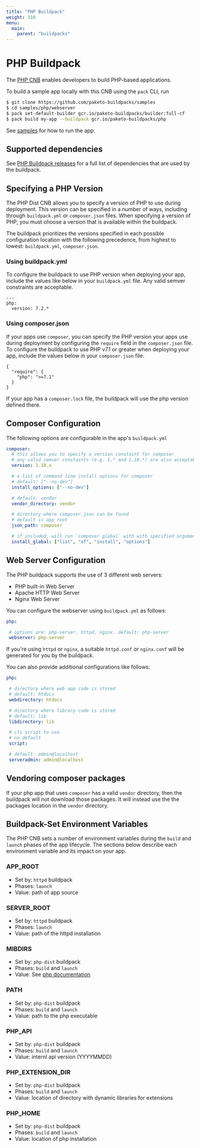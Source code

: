 ```yaml
---
title: "PHP Buildpack"
weight: 310
menu:
  main:
    parent: "buildpacks"
---
```


# PHP Buildpack

The [PHP CNB](//github.com/paketo-buildpacks/php) enables developers to build
PHP-based applications.

To build a sample app locally with this CNB using the `pack` CLI, run

```bash
$ git clone https://github.com/paketo-buildpacks/samples
$ cd samples/php/webserver
$ pack set-default-builder gcr.io/paketo-buildpacks/builder:full-cf
$ pack build my-app --buildpack gcr.io/paketo-buildpacks/php
```

See
[samples](https://github.com/paketo-buildpacks/samples/tree/main/php/webserver)
for how to run the app.

## <a id="supported-dependencies"></a> Supported dependencies

See [PHP Buildpack releases](https://github.com/paketo-buildpacks/php/releases)
for a full list of dependencies that are used by the buildpack.

## <a id="specifying-php-version"></a> Specifying a PHP Version

The PHP Dist CNB allows you to specify a version of PHP to use during
deployment. This version can be specified in a number of ways, including
through `buildpack.yml` or `composer.json` files. When specifying a
version of PHP, you must choose a version that is available
within the buildpack.

The buildpack prioritizes the versions specified in
each possible configuration location with the following precedence, from
highest to lowest: `buildpack.yml`, `composer.json`.

### <a id='buildpack-yml'></a> Using buildpack.yml

To configure the buildpack to use PHP version when deploying your app,
include the values like below in your `buildpack.yml` file. Any valid semver
constraints are acceptable.

```
---
php:
  version: 7.2.*
```

### <a id=''></a> Using composer.json

If your apps use `composer`, you can specify the PHP version your apps use
during deployment by configuring the `require` field in the `composer.json`
file. To configure the buildpack to use PHP v7.1 or greater when deploying your
app, include the values below in your `composer.json` file:

```
{
  "require": {
    "php": ">=7.1"
  }
}
```

If your app has a `composer.lock` file, the buildpack will use
the php version defined there.

## <a id="composer-configuration"></a> Composer Configuration

The following options are configurable in the app's `buildpack.yml`

```yaml
composer:
  # this allows you to specify a version constaint for composer
  # any valid semver constaints (e.g. 1.* and 1.10.*) are also acceptable
  version: 1.10.x

  # a list of command line install options for composer
  # default: ["--no-dev"]
  install_options: ["--no-dev"]

  # default: vendor
  vendor_directory: vendor

  # directory where composer.json can be found
  # default is app root
  json_path: composer

  # if included, will run `composer global` with with specified arguments
  install_global: ["list", "of", "install", "options"]
 ```
## <a id="web-server"></a> Web Server Configuration

The PHP buildpack supports the use of 3 different web servers:

 - PHP built-in Web Server
 - Apache HTTP Web Server
 - Nginx Web Server

You can configure the webserver using `buildpack.yml` as follows:

 ```yaml
 php:

  # options are: php-server, httpd, nginx. default: php-server
  webserver: php-server
 ```

 If you're using `httpd` or `nginx`, a suitable `httpd.conf` or `nginx.conf`
 will be generated for you by the buildpack.

 You can also provide additional configurations like follows:

 ```yaml
 php:

  # directory where web app code is stored
  # default: htdocs
  webdirectory: htdocs

  # directory where library code is stored
  # default: lib
  libdirectory: lib

  # cli script to use
  # no default
  script:

  # default: admin@localhost
  serveradmin: admin@localhost
```

## <a id="vendoring-composer-packages"></a> Vendoring composer packages

If your php app that uses `composer` has a valid `vendor` directory, then
the buildpack will not download those packages. It will instead use the the
packages location in the `vendor` directory.

## <a id="environment-variables"></a> Buildpack-Set Environment Variables

The PHP CNB sets a number of environment variables during the `build` and
`launch` phases of the app lifecycle. The sections below describe each
environment variable and its impact on your app. 

### <a id="env-var-app-root"></a> APP_ROOT

* Set by: `httpd` buildpack
* Phases: `launch`
* Value: path of app source

### <a id="env-var-server-root"></a> SERVER_ROOT

* Set by: `httpd` buildpack
* Phases: `launch`
* Value: path of the httpd installation

### <a id="env-var-mibsdir"></a> MIBDIRS

* Set by: `php-dist` buildpack
* Phases: `build` and `launch`
* Value: See [php documentation](https://www.php.net/manual/en/snmp.installation.php)

### <a id="env-var-path"></a> PATH

* Set by: `php-dist` buildpack
* Phases: `build` and `launch`
* Value: path to the php executable

### <a id="env-var-phpapi"></a> PHP_API

* Set by: `php-dist` buildpack
* Phases: `build` and `launch`
* Value: internl api version (YYYYMMDD)

### <a id="env-var-phpextensiondir"></a> PHP_EXTENSION_DIR

* Set by: `php-dist` buildpack
* Phases: `build` and `launch`
* Value: location of directory with dynamic libraries for extensions

### <a id="env-var-phphome"></a> PHP_HOME

* Set by: `php-dist` buildpack
* Phases: `build` and `launch`
* Value: location of php installation
